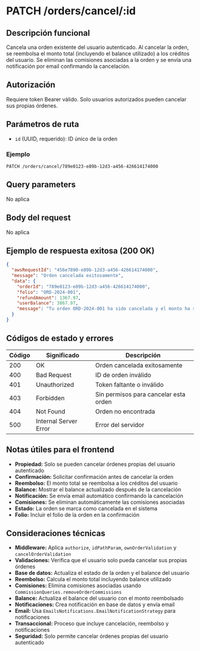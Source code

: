 # PATCH /orders/cancel/:id

## Descripción funcional

Cancela una orden existente del usuario autenticado. Al cancelar la orden, se reembolsa el monto total (incluyendo el balance utilizado) a los créditos del usuario. Se eliminan las comisiones asociadas a la orden y se envía una notificación por email confirmando la cancelación.

## Autorización

Requiere token Bearer válido. Solo usuarios autorizados pueden cancelar sus propias órdenes.

## Parámetros de ruta

- `id` (UUID, requerido): ID único de la orden

### Ejemplo
```
PATCH /orders/cancel/789e0123-e89b-12d3-a456-426614174000
```

## Query parameters

No aplica

## Body del request

No aplica

## Ejemplo de respuesta exitosa (200 OK)

```json
{
  "awsRequestId": "456e7890-e89b-12d3-a456-426614174000",
  "message": "Orden cancelada exitosamente",
  "data": {
    "orderId": "789e0123-e89b-12d3-a456-426614174000",
    "folio": "ORD-2024-001",
    "refundAmount": 1367.97,
    "userBalance": 3867.97,
    "message": "Tu orden ORD-2024-001 ha sido cancelada y el monto ha sido reembolsado a tus créditos. ¡Puedes usarlos en futuras compras y seguir disfrutando de nuestros productos!"
  }
}
```

## Códigos de estado y errores

| Código | Significado | Descripción |
|--------|-------------|-------------|
| 200 | OK | Orden cancelada exitosamente |
| 400 | Bad Request | ID de orden inválido |
| 401 | Unauthorized | Token faltante o inválido |
| 403 | Forbidden | Sin permisos para cancelar esta orden |
| 404 | Not Found | Orden no encontrada |
| 500 | Internal Server Error | Error del servidor |

## Notas útiles para el frontend

- **Propiedad:** Solo se pueden cancelar órdenes propias del usuario autenticado
- **Confirmación:** Solicitar confirmación antes de cancelar la orden
- **Reembolso:** El monto total se reembolsa a los créditos del usuario
- **Balance:** Mostrar el balance actualizado después de la cancelación
- **Notificación:** Se envía email automático confirmando la cancelación
- **Comisiones:** Se eliminan automáticamente las comisiones asociadas
- **Estado:** La orden se marca como cancelada en el sistema
- **Folio:** Incluir el folio de la orden en la confirmación

## Consideraciones técnicas

- **Middleware:** Aplica `authorize`, `idPathParam`, `ownOrderValidation` y `cancelOrderValidation`
- **Validaciones:** Verifica que el usuario solo pueda cancelar sus propias órdenes
- **Base de datos:** Actualiza el estado de la orden y el balance del usuario
- **Reembolso:** Calcula el monto total incluyendo balance utilizado
- **Comisiones:** Elimina comisiones asociadas usando `CommissionQueries.removeOrderCommissions`
- **Balance:** Actualiza el balance del usuario con el monto reembolsado
- **Notificaciones:** Crea notificación en base de datos y envía email
- **Email:** Usa `EmailsNotifications.EmailNotificationStrategy` para notificaciones
- **Transaccional:** Proceso que incluye cancelación, reembolso y notificaciones
- **Seguridad:** Solo permite cancelar órdenes propias del usuario autenticado
